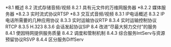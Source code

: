 *8.1 概述
8.2 流式存储音频/视频
8.2.1 具有元文件的万维网服务器
*8.2.2 媒体服务器
*8.2.3 实时流式协议RTSP
*8.3 交互式音频/视频
8.3.1 IP电话概述
8.3.2 IP电话所需要的几种应用协议
8.3.3 实时运输协议RTP
8.3.4 实时运输控制协议RTCP
8.3.5 H.323
8.3.6 会话发起协议SIP
8.4 改进“尽最大努力交付”的服务
8.4.1 使因特网提供服务质量
8.4.2 调度和管制机制
8.4.3 综合服务IntServ与资源预留协议RSVP
8.4.4 区分服务DiffServ